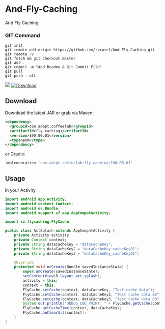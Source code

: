 # And-Fly-Caching
And Fly Caching

### GIT Command
```git_command
git init
git remote add origin https://github.com/rzrasel/And-Fly-Caching.git
git remote -v
git fetch && git checkout master
git add .
git commit -m "Add Readme & Git Commit File"
git pull
git push --all
```

<a href='https://bintray.com/rzrasel/CommonLibraries/and-fly-caching?source=watch' alt='Get automatic notifications about new "and-fly-caching" versions'><img src='https://www.bintray.com/docs/images/bintray_badge_color.png'></a>
[ ![Download](https://api.bintray.com/packages/rzrasel/CommonLibraries/and-fly-caching/images/download.svg) ](https://bintray.com/rzrasel/CommonLibraries/and-fly-caching/_latestVersion)

Download
--------

Download the latest JAR or grab via Maven:
```xml
<dependency>
  <groupId>com.adept.coffeelab</groupId>
  <artifactId>fly-caching</artifactId>
  <version>100.00.01</version>
  <type>pom</type>
</dependency>
```
or Gradle:
```groovy
implementation 'com.adept.coffeelab:fly-caching:100.00.01'
```

Usage
-----

In your Activity

```java
import android.app.Activity;
import android.content.Context;
import android.os.Bundle;
import android.support.v7.app.AppCompatActivity;

import rz.flycaching.FlyCache;

public class ActSplash extends AppCompatActivity {
    private Activity activity;
    private Context context;
    private String dataCacheKey = "dataCacheKey";
    private String dataCacheKey2 = "dataCacheKey_cacheKey01";
    private String dataCacheKey3 = "dataCacheKey_cacheKey02";

    @Override
    protected void onCreate(Bundle savedInstanceState) {
        super.onCreate(savedInstanceState);
        setContentView(R.layout.act_splash);
        activity = this;
        context = this;
        FlyCache.setCache(context, dataCacheKey, "Test cache data");
        FlyCache.setCache(context, dataCacheKey2, "Test cache data 02");
        FlyCache.setCache(context, dataCacheKey3, "Test cache data 03");
        System.out.println("DEBUG_LOG_PRINT: " + FlyCache.getCache(context, dataCacheKey));
        FlyCache.getCacheTime(context, dataCacheKey);
        FlyCache.onClearAll(context);
    }
}
```